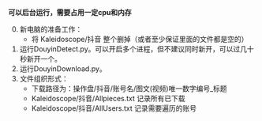 **可以后台运行，需要占用一定cpu和内存**



0. 新电脑的准备工作：
   - 将 Kaleidoscope/抖音 整个删掉（或者至少保证里面的文件都是空的）
1. 运行DouyinDetect.py。可以开启多个进程，但不建议同时新开，可以过几十秒新开一个。
2. 运行DouyinDownload.py。
3. 文件组织形式：
   - 下载路径为：操作盘/抖音/账号名/图文(视频)唯一数字编号_标题
   - Kaleidoscope/抖音/Allpieces.txt 记录所有已下载
   - Kaleidoscope/抖音/AllUsers.txt 记录需要遍历的账号